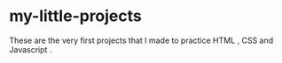# my-little-projects
These are the very first projects that I made to practice HTML , CSS and Javascript .
